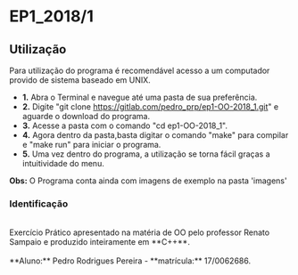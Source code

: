 # EP1_2018/1

## Utilização

Para utilização do programa é recomendável acesso a um computador provido de sistema baseado em UNIX.<br/>

* **1.** Abra o Terminal e navegue até uma pasta de sua preferência.<br/>
* **2.** Digite "git clone https://gitlab.com/pedro_prp/ep1-OO-2018_1.git" e aguarde o download do programa.<br/>
* **3.** Acesse a pasta com o comando "cd ep1-OO-2018_1".<br/>
* **4.** Agora dentro da pasta,basta digitar o comando "make" para compilar e "make run" para iniciar o programa.<br/>
* **5.** Uma vez dentro do programa, a utilização se torna fácil graças a intuitividade do menu.<br/>

**Obs:** O Programa conta ainda com imagens de exemplo na pasta 'imagens'<br/>

### Identificação
<br/>
Exercício Prático apresentado na matéria de OO pelo professor Renato Sampaio e produzido inteiramente em **C++**.<br/>
<br/>**Aluno:** Pedro Rodrigues Pereira - **matrícula:** 17/0062686.<br/>
